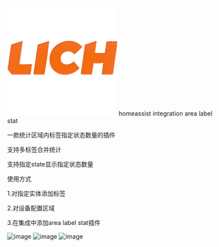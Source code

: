<img width="256" height="256" alt="icon" src="https://github.com/819548945/area_label_stat/blob/main/icon/icon.png?raw=true" />
homeassist integration  area label stat

一款统计区域内标签指定状态数量的插件

支持多标签合并统计

支持指定state显示指定状态数量

使用方式 

 1.对指定实体添加标签
 
 2.对设备配置区域
 
 3.在集成中添加area label stat插件

<img width="500"  alt="image" src="https://github.com/user-attachments/assets/99d5d895-d579-4ace-9062-c86e73b698dc" />

<img width="500"  alt="image" src="https://github.com/user-attachments/assets/64551085-5b45-4df0-8acd-ab8486d76a51" />

<img width="500"  alt="image" src="https://github.com/user-attachments/assets/90c8d08c-e0a8-4f69-af1f-99cba3ab1a5c" />


